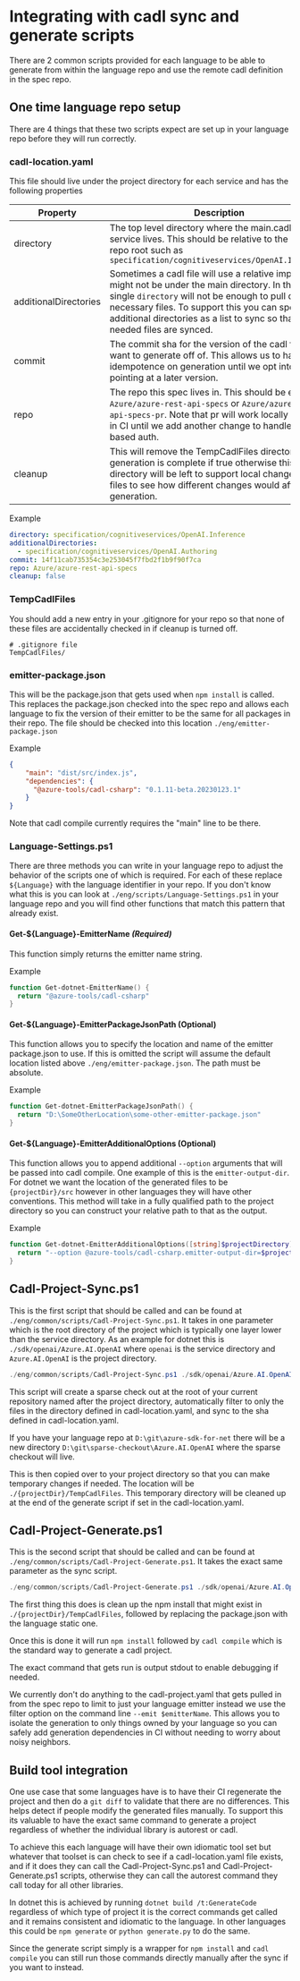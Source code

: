 # Integrating with cadl sync and generate scripts

There are 2 common scripts provided for each language to be able to generate from within the language
repo and use the remote cadl definition in the spec repo.

## One time language repo setup

There are 4 things that these two scripts expect are set up in your language repo before they will run correctly.

### cadl-location.yaml

This file should live under the project directory for each service and has the following properties

| Property | Description | IsRequired |
| --- | --- | --- |
| directory | The top level directory where the main.cadl for the service lives.  This should be relative to the spec repo root such as `specification/cognitiveservices/OpenAI.Inference` | true |
| additionalDirectories | Sometimes a cadl file will use a relative import that might not be under the main directory.  In this case a single `directory` will not be enough to pull down all necessary files.  To support this you can specify additional directories as a list to sync so that all needed files are synced. | false: default = null |
| commit | The commit sha for the version of the cadl files you want to generate off of.  This allows us to have idempotence on generation until we opt into pointing at a later version. | true |
| repo | The repo this spec lives in.  This should be either `Azure/azure-rest-api-specs` or `Azure/azure-rest-api-specs-pr`.  Note that pr will work locally but not in CI until we add another change to handle token based auth. | true |
| cleanup | This will remove the TempCadlFiles directory after generation is complete if true otherwise this directory will be left to support local changes to the files to see how different changes would affect the generation. | false: default = true |

Example

```yml
directory: specification/cognitiveservices/OpenAI.Inference
additionalDirectories:
  - specification/cognitiveservices/OpenAI.Authoring
commit: 14f11cab735354c3e253045f7fbd2f1b9f90f7ca
repo: Azure/azure-rest-api-specs
cleanup: false
```

### TempCadlFiles

You should add a new entry in your .gitignore for your repo so that none of these files are accidentally checked in if cleanup is turned off.

```
# .gitignore file
TempCadlFiles/
```

### emitter-package.json

This will be the package.json that gets used when `npm install` is called.  This replaces the package.json checked into the spec repo and allows each language to fix the version of their emitter to be the same for all packages in their repo.
The file should be checked into this location `./eng/emitter-package.json`

Example

```json
{
    "main": "dist/src/index.js",
    "dependencies": {
      "@azure-tools/cadl-csharp": "0.1.11-beta.20230123.1"
    }
}
```

Note that cadl compile currently requires the "main" line to be there.

### Language-Settings.ps1

There are three methods you can write in your language repo to adjust the behavior of the scripts one of which is required.
For each of these replace `${Language}` with the language identifier in your repo.  If you don't know what this is you can look at `./eng/scripts/Language-Settings.ps1` in your language repo and you will find other functions that match this pattern that already exist.

#### Get-${Language}-EmitterName *(Required)*

This function simply returns the emitter name string.

Example

```powershell
function Get-dotnet-EmitterName() {
  return "@azure-tools/cadl-csharp"
}
```

#### Get-${Language}-EmitterPackageJsonPath (Optional)

This function allows you to specify the location and name of the emitter package.json to use.  If this is omitted the script will assume the default location listed above `./eng/emitter-package.json`.  The path must be absolute.

Example

```powershell
function Get-dotnet-EmitterPackageJsonPath() {
  return "D:\SomeOtherLocation\some-other-emitter-package.json"
}
```

#### Get-${Language}-EmitterAdditionalOptions (Optional)

This function allows you to append additional `--option` arguments that will be passed into cadl compile.  One example of this is the `emitter-output-dir`.  For dotnet we want the location of the generated files to be `{projectDir}/src` however in other languages they will have other conventions.  This method will take in a fully qualified path to the project directory so you can construct your relative path to that as the output.

Example

```powershell
function Get-dotnet-EmitterAdditionalOptions([string]$projectDirectory) {
  return "--option @azure-tools/cadl-csharp.emitter-output-dir=$projectDirectory/src"
}
```

## Cadl-Project-Sync.ps1

This is the first script that should be called and can be found at `./eng/common/scripts/Cadl-Project-Sync.ps1`.  It takes in one parameter which is the root directory of the project which is typically one layer lower than the service directory.  As an example for dotnet this is `./sdk/openai/Azure.AI.OpenAI` where `openai` is the service directory and `Azure.AI.OpenAI` is the project directory.

```powershell
./eng/common/scripts/Cadl-Project-Sync.ps1 ./sdk/openai/Azure.AI.OpenAI
```

This script will create a sparse check out at the root of your current repository named after the project directory, automatically filter to only the files in the directory defined in cadl-location.yaml, and sync to the sha defined in cadl-location.yaml.

If you have your language repo at `D:\git\azure-sdk-for-net` there will be a new directory `D:\git\sparse-checkout\Azure.AI.OpenAI` where the sparse checkout will live.

This is then copied over to your project directory so that you can make temporary changes if needed.  The location will be `./{projectDir}/TempCadlFiles`.  This temporary directory will be cleaned up at the end of the generate script if set in the cadl-location.yaml.

## Cadl-Project-Generate.ps1

This is the second script that should be called and can be found at `./eng/common/scripts/Cadl-Project-Generate.ps1`.  It takes the exact same parameter as the sync script.

```powershell
./eng/common/scripts/Cadl-Project-Generate.ps1 ./sdk/openai/Azure.AI.OpenAI
```

The first thing this does is clean up the npm install that might exist in `./{projectDir}/TempCadlFiles`, followed by replacing the package.json with the language static one.

Once this is done it will run `npm install` followed by `cadl compile` which is the standard way to generate a cadl project.

The exact command that gets run is output stdout to enable debugging if needed.

We currently don't do anything to the cadl-project.yaml that gets pulled in from the spec repo to limit to just your language emitter instead we use the filter option on the command line `--emit $emitterName`.  This allows you to isolate the generation to only things owned by your language so you can safely add generation dependencies in CI without needing to worry about noisy neighbors.

## Build tool integration

One use case that some languages have is to have their CI regenerate the project and then do a `git diff` to validate that there are no differences.  This helps detect if people modify the generated files manually.  To support this its valuable to have the exact same command to generate a project regardless of whether the individual library is autorest or cadl.

To achieve this each language will have their own idiomatic tool set but whatever that toolset is can check to see if a cadl-location.yaml file exists, and if it does they can call the Cadl-Project-Sync.ps1 and Cadl-Project-Generate.ps1 scripts, otherwise they can call the autorest command they call today for all other libraries.

In dotnet this is achieved by running `dotnet build /t:GenerateCode` regardless of which type of project it is the correct commands get called and it remains consistent and idiomatic to the language.  In other languages this could be `npm generate` or `python generate.py` to do the same.

Since the generate script simply is a wrapper for `npm install` and `cadl compile` you can still run those commands directly manually after the sync if you want to instead.
